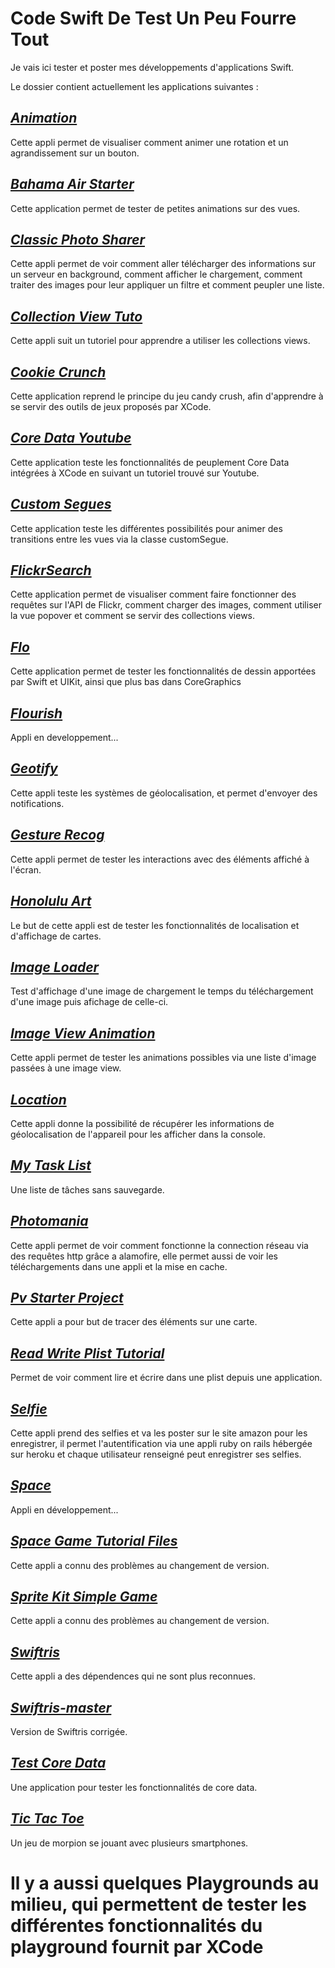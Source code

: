 # Code Swift De Test Un Peu Fourre Tout

Je vais ici tester et poster mes développements d'applications Swift.

Le dossier contient actuellement les applications suivantes :

## _[Animation](https://github.com/BaptisteLanusse/whateverCodeSwift/tree/master/tests%20dev/Animation)_

Cette appli permet de visualiser comment animer une rotation et un agrandissement sur un bouton.

## _[Bahama Air Starter](https://github.com/BaptisteLanusse/whateverCodeSwift/tree/master/tests%20dev/BahamaAir-Starter)_

Cette application permet de tester de petites animations sur des vues.

## _[Classic Photo Sharer](https://github.com/BaptisteLanusse/whateverCodeSwift/tree/master/tests%20dev/ClassicPhotos-Starter)_

Cette appli permet de voir comment aller télécharger des informations sur un serveur en background, comment afficher le chargement, comment traiter des images pour leur appliquer un filtre et comment peupler une liste.

## _[Collection View Tuto](https://github.com/BaptisteLanusse/whateverCodeSwift/tree/master/tests%20dev/CollectionViewTuto)_

Cette appli suit un tutoriel pour apprendre a utiliser les collections views.

## _[Cookie Crunch](https://github.com/BaptisteLanusse/whateverCodeSwift/tree/master/tests%20dev/CookieCrunch-Swift-Part2)_

Cette application reprend le principe du jeu candy crush, afin d'apprendre à se servir des outils de jeux proposés par XCode.

## _[Core Data Youtube](https://github.com/BaptisteLanusse/whateverCodeSwift/tree/master/tests%20dev/CoreDataYoutube)_

Cette application teste les fonctionnalités de peuplement Core Data intégrées à XCode en suivant un tutoriel trouvé sur Youtube.

## _[Custom Segues](https://github.com/BaptisteLanusse/whateverCodeSwift/tree/master/tests%20dev/CustomSegues)_

Cette application teste les différentes possibilités pour animer des transitions entre les vues via la classe customSegue.

## _[FlickrSearch](https://github.com/BaptisteLanusse/whateverCodeSwift/tree/master/tests%20dev/FlickrSearch)_

Cette application permet de visualiser comment faire fonctionner des requêtes sur l'API de Flickr, comment charger des images, comment utiliser la vue popover et comment se servir des collections views.

## _[Flo](https://github.com/BaptisteLanusse/whateverCodeSwift/tree/master/tests%20dev/Flo)_

Cette application permet de tester les fonctionnalités de dessin apportées par Swift et UIKit, ainsi que plus bas dans CoreGraphics

## _[Flourish](https://github.com/BaptisteLanusse/whateverCodeSwift/tree/master/tests%20dev/Flourish)_

Appli en developpement...

## _[Geotify](https://github.com/BaptisteLanusse/whateverCodeSwift/tree/master/tests%20dev/Geotify-Starter)_

Cette appli teste les systèmes de géolocalisation, et permet d'envoyer des notifications.

## _[Gesture Recog](https://github.com/BaptisteLanusse/whateverCodeSwift/tree/master/tests%20dev/GestureRecog)_

Cette appli permet de tester les interactions avec des éléments affiché à l'écran.

## _[Honolulu Art](https://github.com/BaptisteLanusse/whateverCodeSwift/tree/master/tests%20dev/HonoluluArt)_

Le but de cette appli est de tester les fonctionnalités de localisation et d'affichage de cartes.

## _[Image Loader](https://github.com/BaptisteLanusse/whateverCodeSwift/tree/master/tests%20dev/ImageLoaderIndicator-Starter)_

Test d'affichage d'une image de chargement le temps du téléchargement d'une image puis afichage de celle-ci.

## _[Image View Animation](https://github.com/BaptisteLanusse/whateverCodeSwift/tree/master/tests%20dev/ImageViewAnimation)_

Cette appli permet de tester les animations possibles via une liste d'image passées à une image view.

## _[Location](https://github.com/BaptisteLanusse/whateverCodeSwift/tree/master/tests%20dev/Location)_

Cette appli donne la possibilité de récupérer les informations de géolocalisation de l'appareil pour les afficher dans la console.

## _[My Task List](https://github.com/BaptisteLanusse/whateverCodeSwift/tree/master/tests%20dev/My%20Task%20List)_

Une liste de tâches sans sauvegarde.

## _[Photomania](https://github.com/BaptisteLanusse/whateverCodeSwift/tree/master/tests%20dev/Photomania_Starter)_

Cette appli permet de voir comment fonctionne la connection réseau via des requêtes http grâce a alamofire, elle permet aussi de voir les téléchargements dans une appli et la mise en cache.

## _[Pv Starter Project](https://github.com/BaptisteLanusse/whateverCodeSwift/tree/master/tests%20dev/pv-starter-project-swift-updated)_

Cette appli a pour but de tracer des éléments sur une carte.

## _[Read Write Plist Tutorial](https://github.com/BaptisteLanusse/whateverCodeSwift/tree/master/tests%20dev/ReadWritePlistTutorial)_

Permet de voir comment lire et écrire dans une plist depuis une application.

## _[Selfie](https://github.com/BaptisteLanusse/whateverCodeSwift/tree/master/tests%20dev/Selfie-Starter)_

Cette appli prend des selfies et va les poster sur le site amazon pour les enregistrer, il permet l'autentification via une appli ruby on rails hébergée sur heroku et chaque utilisateur renseigné peut enregistrer ses selfies.

## _[Space](https://github.com/BaptisteLanusse/whateverCodeSwift/tree/master/tests%20dev/Space)_

Appli en développement...

## _[Space Game Tutorial Files](https://github.com/BaptisteLanusse/whateverCodeSwift/tree/master/tests%20dev/SpaceGameTutorialFiles)_

Cette appli a connu des problèmes au changement de version.

## _[Sprite Kit Simple Game](https://github.com/BaptisteLanusse/whateverCodeSwift/tree/master/tests%20dev/SpriteKitSimpleGame)_

Cette appli a connu des problèmes au changement de version.

## _[Swiftris](https://github.com/BaptisteLanusse/whateverCodeSwift/tree/master/tests%20dev/Swiftris)_

Cette appli a des dépendences qui ne sont plus reconnues.

## _[Swiftris-master](https://github.com/BaptisteLanusse/whateverCodeSwift/tree/master/tests%20dev/swiftris-master)_

Version de Swiftris corrigée.

## _[Test Core Data](https://github.com/BaptisteLanusse/whateverCodeSwift/tree/master/tests%20dev/testCoreData)_

Une application pour tester les fonctionnalités de core data.

## _[Tic Tac Toe](https://github.com/BaptisteLanusse/whateverCodeSwift/tree/master/tests%20dev/Tic%20Tac%20Toe)_

Un jeu de morpion se jouant avec plusieurs smartphones.

# Il y a aussi quelques Playgrounds au milieu, qui permettent de tester les différentes fonctionnalités du playground fournit par XCode